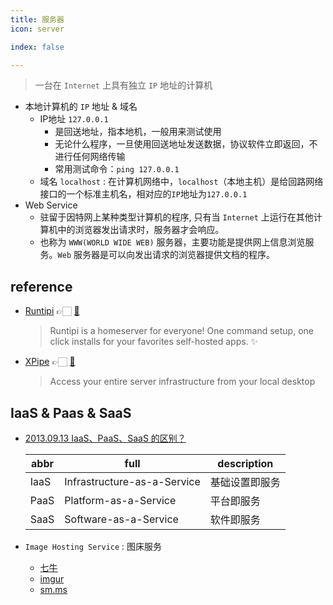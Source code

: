 ```yaml
---
title: 服务器
icon: server

index: false

---
```


<!-- more -->


> 一台在 `Internet` 上具有独立 `IP` 地址的计算机

- 本地计算机的 `IP` 地址 & 域名
    * IP地址 `127.0.0.1`
        - 是回送地址，指本地机，一般用来测试使用
        - 无论什么程序，一旦使用回送地址发送数据，协议软件立即返回，不进行任何网络传输
        - 常用测试命令：`ping 127.0.0.1`
    * 域名 `localhost` : 在计算机网络中，`localhost`（本地主机）是给回路网络接口的一个标准主机名，相对应的`IP`地址为`127.0.0.1`
- Web Service
    * 驻留于因特网上某种类型计算机的程序, 只有当 `Internet` 上运行在其他计算机中的浏览器发出请求时，服务器才会响应。
    * 也称为 `WWW(WORLD WIDE WEB)` 服务器，主要功能是提供网上信息浏览服务。`Web` 服务器是可以向发出请求的浏览器提供文档的程序。

## reference

- [Runtipi](https://runtipi.io/) 👉🏻 [🐙](https://github.com/runtipi/runtipi)
    > Runtipi is a homeserver for everyone! One command setup, one click installs for your favorites self-hosted apps. ✨
- [XPipe](https://xpipe.io/) 👉🏻 [🐙](https://github.com/xpipe-io/xpipe)
    > Access your entire server infrastructure from your local desktop


## IaaS & Paas & SaaS

- [2013.09.13 IaaS、PaaS、SaaS 的区别？](https://www.zhihu.com/question/21641778)

  | abbr | full | description
  | -- | -- | -- 
  | IaaS  | Infrastructure-as-a-Service   | 基础设置即服务
  | PaaS  | Platform-as-a-Service         | 平台即服务
  | SaaS  | Software-as-a-Service         | 软件即服务

- `Image Hosting Service` : 图床服务
    * [七牛](https://www.qiniu.com/)
    * [imgur](https://imgur.com/)
    * [sm.ms](https://sm.ms/)